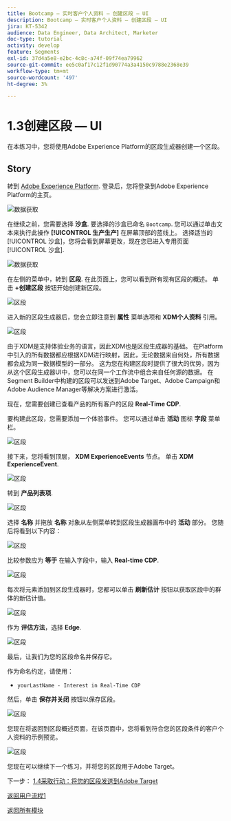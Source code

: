 ```yaml
---
title: Bootcamp — 实时客户个人资料 — 创建区段 — UI
description: Bootcamp — 实时客户个人资料 — 创建区段 — UI
jira: KT-5342
audience: Data Engineer, Data Architect, Marketer
doc-type: tutorial
activity: develop
feature: Segments
exl-id: 37d4a5e8-e2bc-4c8c-a74f-09f74ea79962
source-git-commit: ee5c0af17c12f1d90774a3a4150c9788e2368e39
workflow-type: tm+mt
source-wordcount: '497'
ht-degree: 3%

---
```


# 1.3创建区段 — UI

在本练习中，您将使用Adobe Experience Platform的区段生成器创建一个区段。

## Story

转到 [Adobe Experience Platform](https://experience.adobe.com/platform). 登录后，您将登录到Adobe Experience Platform的主页。

![数据获取](./images/home.png)

在继续之前，您需要选择 **沙盒**. 要选择的沙盒已命名 ``Bootcamp``. 您可以通过单击文本来执行此操作 **[!UICONTROL 生产生产]** 在屏幕顶部的蓝线上。 选择适当的 [!UICONTROL 沙盒]，您将会看到屏幕更改，现在您已进入专用页面 [!UICONTROL 沙盒].

![数据获取](./images/sb1.png)

在左侧的菜单中，转到 **区段**. 在此页面上，您可以看到所有现有区段的概述。 单击 **+创建区段** 按钮开始创建新区段。

![区段](./images/menuseg.png)

进入新的区段生成器后，您会立即注意到 **属性** 菜单选项和 **XDM个人资料** 引用。

![区段](./images/segmentationui.png)

由于XDM是支持体验业务的语言，因此XDM也是区段生成器的基础。 在Platform中引入的所有数据都应根据XDM进行映射，因此，无论数据来自何处，所有数据都会成为同一数据模型的一部分。 这为您在构建区段时提供了很大的优势，因为从这个区段生成器UI中，您可以在同一个工作流中组合来自任何源的数据。 在Segment Builder中构建的区段可以发送到Adobe Target、Adobe Campaign和Adobe Audience Manager等解决方案进行激活。

现在，您需要创建已查看产品的所有客户的区段 **Real-Time CDP**.

要构建此区段，您需要添加一个体验事件。 您可以通过单击 **活动** 图标 **字段** 菜单栏。

![区段](./images/findee.png)

接下来，您将看到顶层， **XDM ExperienceEvents** 节点。 单击 **XDM ExperienceEvent**.

![区段](./images/see.png)

转到 **产品列表项**.

![区段](./images/plitems.png)

选择 **名称** 并拖放 **名称** 对象从左侧菜单转到区段生成器画布中的 **活动** 部分。 您随后将看到以下内容：

![区段](./images/eewebpdtlname.png)

比较参数应为 **等于** 在输入字段中，输入 **Real-time CDP**.

![区段](./images/pv.png)

每次将元素添加到区段生成器时，您都可以单击 **刷新估计** 按钮以获取区段中的群体的新估计值。

![区段](./images/refreshest.png)

作为 **评估方法**，选择 **Edge**.

![区段](./images/evedge.png)

最后，让我们为您的区段命名并保存它。

作为命名约定，请使用：

- `yourLastName - Interest in Real-Time CDP`

然后，单击 **保存并关闭** 按钮以保存区段。

![区段](./images/segmentname.png)

您现在将返回到区段概述页面，在该页面中，您将看到符合您的区段条件的客户个人资料的示例预览。

![区段](./images/savedsegment.png)

您现在可以继续下一个练习，并将您的区段用于Adobe Target。

下一步： [1.4采取行动：将您的区段发送到Adobe Target](./ex4.md)

[返回用户流程1](./uc1.md)

[返回所有模块](../../overview.md)
